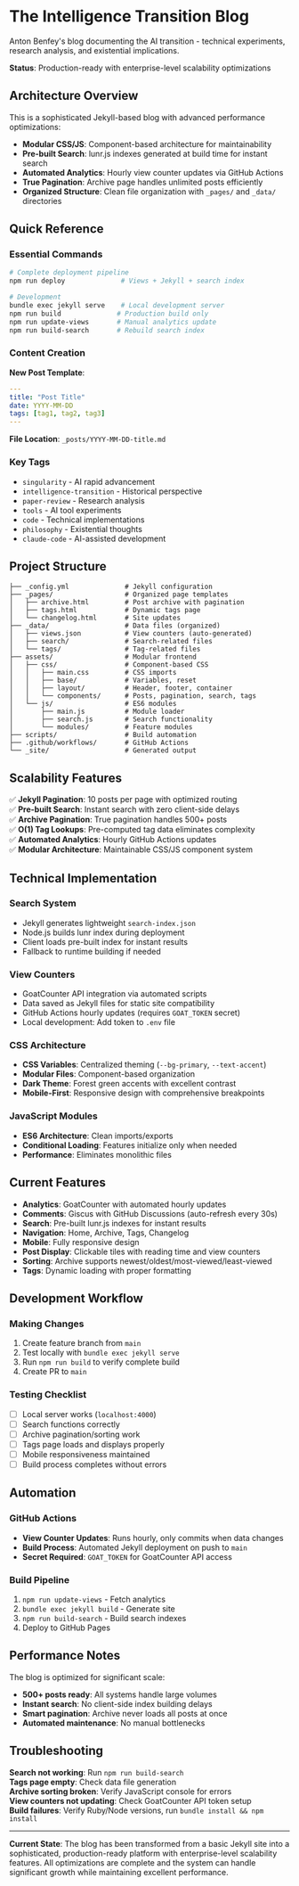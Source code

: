 # The Intelligence Transition Blog

Anton Benfey's blog documenting the AI transition - technical experiments, research analysis, and existential implications.

**Status**: Production-ready with enterprise-level scalability optimizations

## Architecture Overview

This is a sophisticated Jekyll-based blog with advanced performance optimizations:

- **Modular CSS/JS**: Component-based architecture for maintainability
- **Pre-built Search**: lunr.js indexes generated at build time for instant search
- **Automated Analytics**: Hourly view counter updates via GitHub Actions
- **True Pagination**: Archive page handles unlimited posts efficiently
- **Organized Structure**: Clean file organization with `_pages/` and `_data/` directories

## Quick Reference

### Essential Commands

```bash
# Complete deployment pipeline
npm run deploy              # Views + Jekyll + search index

# Development
bundle exec jekyll serve    # Local development server
npm run build              # Production build only
npm run update-views       # Manual analytics update
npm run build-search       # Rebuild search index
```

### Content Creation

**New Post Template**:
```yaml
---
title: "Post Title"
date: YYYY-MM-DD
tags: [tag1, tag2, tag3]
---
```

**File Location**: `_posts/YYYY-MM-DD-title.md`

### Key Tags

- `singularity` - AI rapid advancement
- `intelligence-transition` - Historical perspective
- `paper-review` - Research analysis
- `tools` - AI tool experiments
- `code` - Technical implementations
- `philosophy` - Existential thoughts
- `claude-code` - AI-assisted development

## Project Structure

```
├── _config.yml              # Jekyll configuration
├── _pages/                  # Organized page templates
│   ├── archive.html         # Post archive with pagination
│   ├── tags.html            # Dynamic tags page
│   └── changelog.html       # Site updates
├── _data/                   # Data files (organized)
│   ├── views.json           # View counters (auto-generated)
│   ├── search/              # Search-related files
│   └── tags/                # Tag-related files
├── assets/                  # Modular frontend
│   ├── css/                 # Component-based CSS
│   │   ├── main.css         # CSS imports
│   │   ├── base/            # Variables, reset
│   │   ├── layout/          # Header, footer, container
│   │   └── components/      # Posts, pagination, search, tags
│   └── js/                  # ES6 modules
│       ├── main.js          # Module loader
│       ├── search.js        # Search functionality
│       └── modules/         # Feature modules
├── scripts/                 # Build automation
├── .github/workflows/       # GitHub Actions
└── _site/                   # Generated output
```

## Scalability Features

✅ **Jekyll Pagination**: 10 posts per page with optimized routing  
✅ **Pre-built Search**: Instant search with zero client-side delays  
✅ **Archive Pagination**: True pagination handles 500+ posts  
✅ **O(1) Tag Lookups**: Pre-computed tag data eliminates complexity  
✅ **Automated Analytics**: Hourly GitHub Actions updates  
✅ **Modular Architecture**: Maintainable CSS/JS component system

## Technical Implementation

### Search System
- Jekyll generates lightweight `search-index.json`
- Node.js builds lunr index during deployment
- Client loads pre-built index for instant results
- Fallback to runtime building if needed

### View Counters
- GoatCounter API integration via automated scripts
- Data saved as Jekyll files for static site compatibility
- GitHub Actions hourly updates (requires `GOAT_TOKEN` secret)
- Local development: Add token to `.env` file

### CSS Architecture
- **CSS Variables**: Centralized theming (`--bg-primary`, `--text-accent`)
- **Modular Files**: Component-based organization
- **Dark Theme**: Forest green accents with excellent contrast
- **Mobile-First**: Responsive design with comprehensive breakpoints

### JavaScript Modules
- **ES6 Architecture**: Clean imports/exports
- **Conditional Loading**: Features initialize only when needed
- **Performance**: Eliminates monolithic files

## Current Features

- **Analytics**: GoatCounter with automated hourly updates
- **Comments**: Giscus with GitHub Discussions (auto-refresh every 30s)
- **Search**: Pre-built lunr.js indexes for instant results
- **Navigation**: Home, Archive, Tags, Changelog
- **Mobile**: Fully responsive design
- **Post Display**: Clickable tiles with reading time and view counters
- **Sorting**: Archive supports newest/oldest/most-viewed/least-viewed
- **Tags**: Dynamic loading with proper formatting

## Development Workflow

### Making Changes
1. Create feature branch from `main`
2. Test locally with `bundle exec jekyll serve`
3. Run `npm run build` to verify complete build
4. Create PR to `main`

### Testing Checklist
- [ ] Local server works (`localhost:4000`)
- [ ] Search functions correctly
- [ ] Archive pagination/sorting work
- [ ] Tags page loads and displays properly
- [ ] Mobile responsiveness maintained
- [ ] Build process completes without errors

## Automation

### GitHub Actions
- **View Counter Updates**: Runs hourly, only commits when data changes
- **Build Process**: Automated Jekyll deployment on push to `main`
- **Secret Required**: `GOAT_TOKEN` for GoatCounter API access

### Build Pipeline
1. `npm run update-views` - Fetch analytics
2. `bundle exec jekyll build` - Generate site
3. `npm run build-search` - Build search indexes
4. Deploy to GitHub Pages

## Performance Notes

The blog is optimized for significant scale:
- **500+ posts ready**: All systems handle large volumes
- **Instant search**: No client-side index building delays
- **Smart pagination**: Archive never loads all posts at once
- **Automated maintenance**: No manual bottlenecks

## Troubleshooting

**Search not working**: Run `npm run build-search`  
**Tags page empty**: Check data file generation  
**Archive sorting broken**: Verify JavaScript console for errors  
**View counters not updating**: Check GoatCounter API token setup  
**Build failures**: Verify Ruby/Node versions, run `bundle install && npm install`

---

**Current State**: The blog has been transformed from a basic Jekyll site into a sophisticated, production-ready platform with enterprise-level scalability features. All optimizations are complete and the system can handle significant growth while maintaining excellent performance.